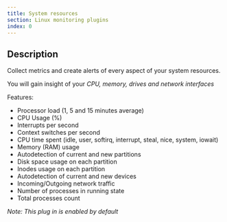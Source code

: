 ```yaml
---
title: System resources
section: Linux monitoring plugins
index: 0
---
```


## Description

Collect metrics and create alerts of every aspect of your system resources.

You will gain insight of your *CPU, memory, drives and network interfaces*

Features:

* Processor load (1, 5 and 15 minutes average)
* CPU Usage (%)
* Interrupts per second
* Context switches per second
* CPU time spent (idle, user, softirq, interrupt, steal, nice, system, iowait)
* Memory (RAM) usage
* Autodetection of current and new partitions
* Disk space usage on each partition
* Inodes usage on each partition
* Autodetection of current and new devices
* Incoming/Outgoing network traffic
* Number of processes in running state
* Total processes count

*Note: This plug in is enabled by default*
